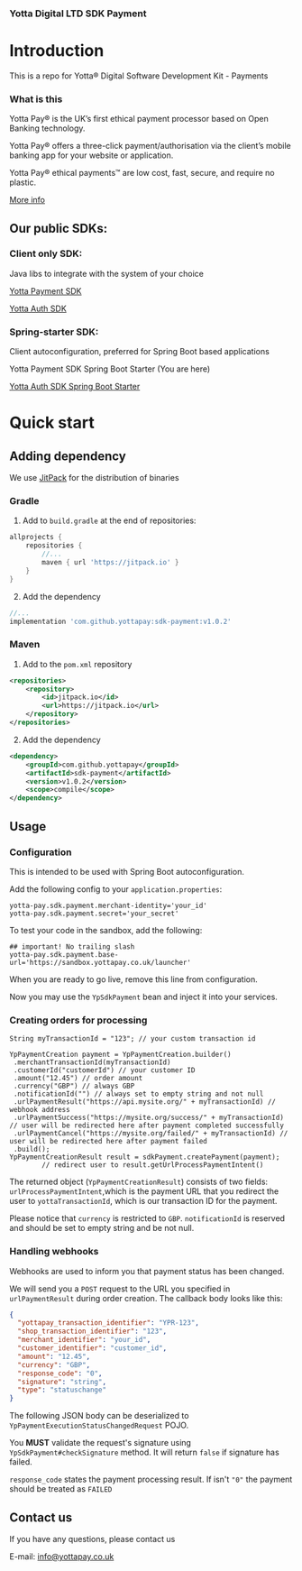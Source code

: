 ### Yotta Digital LTD SDK Payment

# Introduction

This is a repo for Yotta® Digital Software Development Kit - Payments

### What is this

Yotta Pay® is the UK’s first ethical payment processor based on Open Banking technology.

Yotta Pay® offers a three-click payment/authorisation via the client’s mobile banking app for your website or application.

Yotta Pay® ethical payments™ are low cost, fast, secure, and require no plastic.

[More info](https://yottapay.co.uk)

## Our public SDKs:

### Client only SDK:
Java libs to integrate with the system of your choice

[Yotta Payment SDK](https://github.com/yottapay/sdk-payment)

[Yotta Auth SDK](https://github.com/yottapay/sdk-auth)

### Spring-starter SDK:

Client autoconfiguration, preferred for Spring Boot based applications

Yotta Payment SDK Spring Boot Starter (You are here)

[Yotta Auth SDK Spring Boot Starter](https://github.com/yottapay/sdk-payment-spring-boot-starter)

# Quick start

## Adding dependency

We use [JitPack](https://jitpack.io) for the distribution of binaries

### Gradle

1. Add to `build.gradle` at the end of repositories:

```groovy
allprojects {
    repositories {
        //...
        maven { url 'https://jitpack.io' }
    }
}
```

2. Add the dependency
```groovy
//...
implementation 'com.github.yottapay:sdk-payment:v1.0.2'
```

### Maven

1. Add to the `pom.xml` repository
```xml
<repositories>
    <repository>
        <id>jitpack.io</id>
        <url>https://jitpack.io</url>
    </repository>
</repositories>
```

2. Add the dependency
```xml
<dependency>
    <groupId>com.github.yottapay</groupId>
    <artifactId>sdk-payment</artifactId>
    <version>v1.0.2</version>
    <scope>compile</scope>
</dependency>
```

## Usage

### Configuration

This is intended to be used with Spring Boot autoconfiguration.

Add the following config to your `application.properties`:
```properties
yotta-pay.sdk.payment.merchant-identity='your_id'
yotta-pay.sdk.payment.secret='your_secret'
```

To test your code in the sandbox, add the following:
```properties
## important! No trailing slash
yotta-pay.sdk.payment.base-url='https://sandbox.yottapay.co.uk/launcher'
```

When you are ready to go live, remove this line from configuration.

Now you may use the `YpSdkPayment` bean and inject it into your services.

### Creating orders for processing
```
String myTransactionId = "123"; // your custom transaction id

YpPaymentCreation payment = YpPaymentCreation.builder()
 .merchantTransactionId(myTransactionId)
 .customerId("customerId") // your customer ID
 .amount("12.45") // order amount
 .currency("GBP") // always GBP
 .notificationId("") // always set to empty string and not null
 .urlPaymentResult("https://api.mysite.org/" + myTransactionId) // webhook address
 .urlPaymentSuccess("https://mysite.org/success/" + myTransactionId) // user will be redirected here after payment completed successfully
 .urlPaymentCancel("https://mysite.org/failed/" + myTransactionId) // user will be redirected here after payment failed
 .build();
YpPaymentCreationResult result = sdkPayment.createPayment(payment);
        // redirect user to result.getUrlProcessPaymentIntent()
```

The returned object (`YpPaymentCreationResult`) consists of two fields:
`urlProcessPaymentIntent`,which is the payment URL that you redirect the user to
`yottaTransactionId`, which is our transaction ID for the payment.

Please notice that `currency` is restricted to `GBP`. `notificationId` is reserved and should be set to empty string and be not null.

### Handling webhooks

Webhooks are used to inform you that payment status has been changed.

We will send you a `POST` request to the URL you specified in `urlPaymentResult` during order creation.
The callback body looks like this:
```json
{
  "yottapay_transaction_identifier": "YPR-123",
  "shop_transaction_identifier": "123",
  "merchant_identifier": "your_id",
  "customer_identifier": "customer_id",
  "amount": "12.45",
  "currency": "GBP",
  "response_code": "0",
  "signature": "string",
  "type": "statuschange"
}
```

The following JSON body can be deserialized to `YpPaymentExecutionStatusChangedRequest` POJO.

You **MUST** validate the request's signature using `YpSdkPayment#checkSignature` method. It will return `false` if signature has failed.

`response_code` states the payment processing result. If isn't `"0"` the payment should be treated as `FAILED`


## Contact us
If you have any questions, please contact us

E-mail: [info@yottapay.co.uk](mailto:info@yottapay.co.uk)
